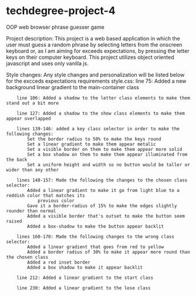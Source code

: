 # techdegree-project-4
 OOP web browser phrase guesser game

 Project description:
    This project is a web based application in which the user must guess a random phrase by selecting letters from the onscreen keyboard or, as I am aiming for exceeds expectations, by pressing the letter keys on their computer keyboard.  This project utilizes object oriented javascript and uses only vanilla js.

Style changes:
    Any style changes and personalization will be listed below for the excceds expectations requirements
    style.css: 
        line 75: Added a new background linear gradient to the main-container class

        line 106: Added a shadow to the letter class elements to make them stand out a bit more

        line 127: Added a shadow to the show class elements to make them appear overlapped

        lines 139-146: added a key class selector in order to make the following changes:
            Set the border radius to 50% to make the keys round
            Set a linear gradient to make them appear metalic
            Set a visible border on them to make them appear more solid
            Set a box shadow on them to make them appear illuminated from the back
            Set a uniform height and width so no button would be taller or wider than any other

        lines 148-157: Made the following the changes to the chosen class selector:
            Added a linear gradient to make it go from light blue to a reddish color that matches its
                previous color
            Gave it a border-radius of 15% to make the edges slightly rounder than normal
            Added a visible border that's outset to make the button seem raised
            Added a box-shadow to make the button appear backlit

        lines 160-170: Made the following changes to the wrong class selector:
            Added a linear gradient that goes from red to yellow
            Added a border radius of 30% to make it appear more round than the chosen class
            Added a red inset border
            Added a box shadow to make it appear backlit

        line 212: Added a linear gradient to the start class

        line 230: Added a linear gradient to the lose class
